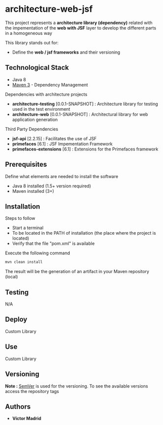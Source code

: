 # architecture-web-jsf

This project represents a **architecture library (dependency)** related with the impementation of the **web with JSF** layer to develop the different parts in a homogeneous way

This library stands out for:

* Define the **web / jsf frameworks** and their versioning



## Technological Stack

* Java 8
* [Maven 3](https://maven.apache.org/) - Dependency Management

Dependencies with architecture projects

* **architecture-testing** [0.0.1-SNAPSHOT] : Architecture library for testing used in the test environment
* **architecture-web** [0.0.1-SNAPSHOT] : Architectural library for web application generation

Third Party Dependencies

* **jsf-api** [2.2.15] : Facilitates the use of JSF
* **primefaces** [6.1] : JSF Impementation Framework
* **primefaces-extensions** [6.1] : Extensions for the Primefaces framework


## Prerequisites

Define what elements are needed to install the software

* Java 8 installed (1.5+ version required)
* Maven installed  (3+)





## Installation

Steps to follow

* Start a terminal
* To be located in the PATH of installation (the place where the project is located)
* Verify that the file "pom.xml" is available

Execute the following command

```bash
mvn clean install
```

The result will be the generation of an artifact in your Maven repository (local)


## Testing

N/A





## Deploy

Custom Library





## Use

Custom Library





## Versioning

**Note :** [SemVer](http://semver.org/) is used for the versioning. 
To see the available versions access the repository tags





## Authors

* **Víctor Madrid**
